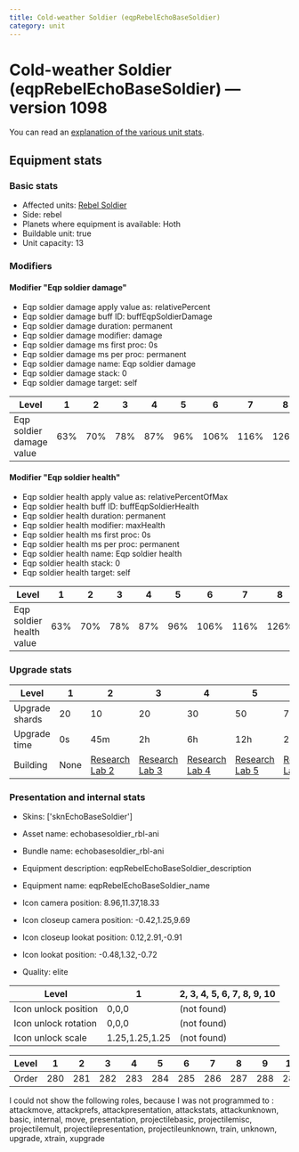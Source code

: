 ```yaml
---
title: Cold-weather Soldier (eqpRebelEchoBaseSoldier)
category: unit
---
```


# Cold-weather Soldier (eqpRebelEchoBaseSoldier) — version 1098

You can read an [explanation  of the various unit stats](unitexplained.md).

## Equipment stats

### Basic stats

  * Affected units: [Rebel Soldier](Soldier.html)
  * Side: rebel
  * Planets where equipment is available: Hoth
  * Buildable unit: true
  * Unit capacity: 13

### Modifiers

#### Modifier "Eqp soldier damage"

  * Eqp soldier damage apply value as: relativePercent
  * Eqp soldier damage buff ID: buffEqpSoldierDamage
  * Eqp soldier damage duration: permanent
  * Eqp soldier damage modifier: damage
  * Eqp soldier damage ms first proc: 0s
  * Eqp soldier damage ms per proc: permanent
  * Eqp soldier damage name: Eqp soldier damage
  * Eqp soldier damage stack: 0
  * Eqp soldier damage target: self

|Level                   |1  |2  |3  |4  |5  |6   |7   |8   |9   |10  |
|------------------------|---|---|---|---|---|----|----|----|----|----|
|Eqp soldier damage value|63%|70%|78%|87%|96%|106%|116%|126%|136%|147%|



#### Modifier "Eqp soldier health"

  * Eqp soldier health apply value as: relativePercentOfMax
  * Eqp soldier health buff ID: buffEqpSoldierHealth
  * Eqp soldier health duration: permanent
  * Eqp soldier health modifier: maxHealth
  * Eqp soldier health ms first proc: 0s
  * Eqp soldier health ms per proc: permanent
  * Eqp soldier health name: Eqp soldier health
  * Eqp soldier health stack: 0
  * Eqp soldier health target: self

|Level                   |1  |2  |3  |4  |5  |6   |7   |8   |9   |10  |
|------------------------|---|---|---|---|---|----|----|----|----|----|
|Eqp soldier health value|63%|70%|78%|87%|96%|106%|116%|126%|136%|147%|



### Upgrade stats

|Level         |1   |2                                     |3                                     |4                                     |5                                     |6                                     |7                                     |8                                     |9                                     |10                                     |
|--------------|----|--------------------------------------|--------------------------------------|--------------------------------------|--------------------------------------|--------------------------------------|--------------------------------------|--------------------------------------|--------------------------------------|---------------------------------------|
|Upgrade shards|20  |10                                    |20                                    |30                                    |50                                    |70                                    |100                                   |130                                   |180                                   |220                                    |
|Upgrade time  |0s  |45m                                   |2h                                    |6h                                    |12h                                   |2d                                    |3d                                    |5d                                    |1w                                    |1w3d                                   |
|Building      |None|[Research Lab 2](rebelOffenseLab.html)|[Research Lab 3](rebelOffenseLab.html)|[Research Lab 4](rebelOffenseLab.html)|[Research Lab 5](rebelOffenseLab.html)|[Research Lab 6](rebelOffenseLab.html)|[Research Lab 7](rebelOffenseLab.html)|[Research Lab 8](rebelOffenseLab.html)|[Research Lab 9](rebelOffenseLab.html)|[Research Lab 10](rebelOffenseLab.html)|


### Presentation and internal stats

  * Skins: ['sknEchoBaseSoldier']

  * Asset name: echobasesoldier_rbl-ani
  * Bundle name: echobasesoldier_rbl-ani
  * Equipment description: eqpRebelEchoBaseSoldier_description
  * Equipment name: eqpRebelEchoBaseSoldier_name
  * Icon camera position: 8.96,11.37,18.33
  * Icon closeup camera position: -0.42,1.25,9.69
  * Icon closeup lookat position: 0.12,2.91,-0.91
  * Icon lookat position: -0.48,1.32,-0.72
  * Quality: elite

|Level               |1             |2, 3, 4, 5, 6, 7, 8, 9, 10|
|--------------------|--------------|--------------------------|
|Icon unlock position|0,0,0         |(not found)               |
|Icon unlock rotation|0,0,0         |(not found)               |
|Icon unlock scale   |1.25,1.25,1.25|(not found)               |


|Level|1  |2  |3  |4  |5  |6  |7  |8  |9  |10 |
|-----|---|---|---|---|---|---|---|---|---|---|
|Order|280|281|282|283|284|285|286|287|288|289|


I could not show the following roles, because I was not programmed to : attackmove, attackprefs, attackpresentation, attackstats, attackunknown, basic, internal, move, presentation, projectilebasic, projectilemisc, projectilemult, projectilepresentation, projectileunknown, train, unknown, upgrade, xtrain, xupgrade
